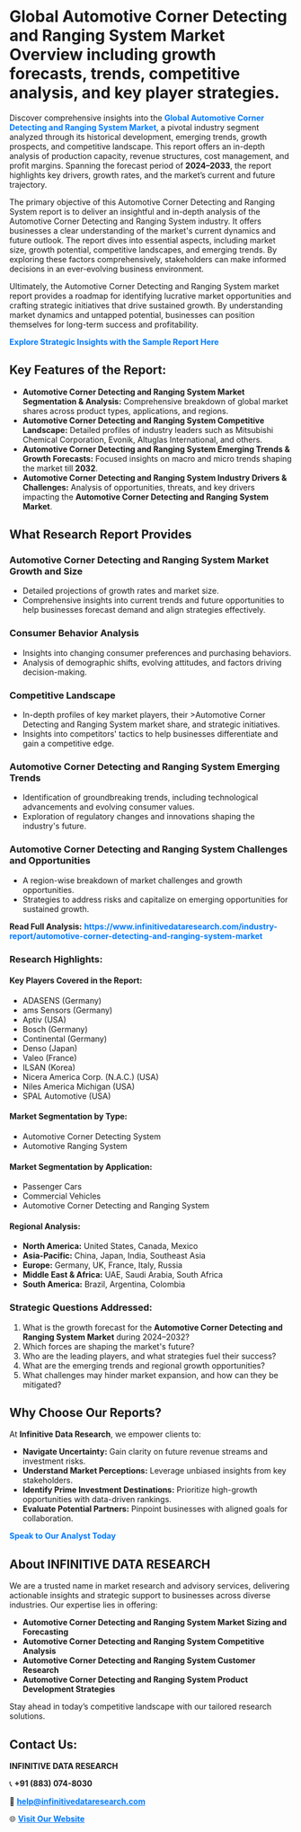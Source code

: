 <h1>Global Automotive Corner Detecting and Ranging System Market Overview including growth forecasts, trends, competitive analysis, and key player strategies.</h1>
<p>
Discover comprehensive insights into the 
<a href="https://www.infinitivedataresearch.com/industry-report/automotive-corner-detecting-and-ranging-system-market" rel="dofollow" style="color: #007BFF; text-decoration: none;"><strong>Global Automotive Corner Detecting and Ranging System Market</strong></a>, a pivotal industry segment analyzed through its historical development, emerging trends, growth prospects, and competitive landscape. This report offers an in-depth analysis of production capacity, revenue structures, cost management, and profit margins. Spanning the forecast period of <strong>2024–2033</strong>, the report highlights key drivers, growth rates, and the market’s current and future trajectory.
</p>
<p>
The primary objective of this Automotive Corner Detecting and Ranging System report is to deliver an insightful and in-depth analysis of the Automotive Corner Detecting and Ranging System industry. It offers businesses a clear understanding of the market's current dynamics and future outlook. The report dives into essential aspects, including market size, growth potential, competitive landscapes, and emerging trends. By exploring these factors comprehensively, stakeholders can make informed decisions in an ever-evolving business environment.
</p>
<p>
Ultimately, the Automotive Corner Detecting and Ranging System market report provides a roadmap for identifying lucrative market opportunities and crafting strategic initiatives that drive sustained growth. By understanding market dynamics and untapped potential, businesses can position themselves for long-term success and profitability.
</p>
<p>
<a href="https://www.infinitivedataresearch.com/request-sample/reportId=112553" style="color: #007BFF; text-decoration: none;"><strong>Explore Strategic Insights with the Sample Report Here</strong></a>
</p>

<h2>Key Features of the Report:</h2>
<ul>
<li><strong>Automotive Corner Detecting and Ranging System Market Segmentation & Analysis:</strong> Comprehensive breakdown of global market shares across product types, applications, and regions.</li>
<li><strong>Automotive Corner Detecting and Ranging System Competitive Landscape:</strong> Detailed profiles of industry leaders such as Mitsubishi Chemical Corporation, Evonik, Altuglas International, and others.</li>
<li><strong>Automotive Corner Detecting and Ranging System Emerging Trends & Growth Forecasts:</strong> Focused insights on macro and micro trends shaping the market till <strong>2032</strong>.</li>
<li><strong>Automotive Corner Detecting and Ranging System Industry Drivers & Challenges:</strong> Analysis of opportunities, threats, and key drivers impacting the <strong>Automotive Corner Detecting and Ranging System Market</strong>.</li>
</ul>

<h2>What Research Report Provides</h2>
<h3>Automotive Corner Detecting and Ranging System Market Growth and Size</h3>
<ul>
<li>Detailed projections of growth rates and market size.</li>
<li>Comprehensive insights into current trends and future opportunities to help businesses forecast demand and align strategies effectively.</li>
</ul>

<h3>Consumer Behavior Analysis</h3>
<ul>
<li>Insights into changing consumer preferences and purchasing behaviors.</li>
<li>Analysis of demographic shifts, evolving attitudes, and factors driving decision-making.</li>
</ul>

<h3>Competitive Landscape</h3>
<ul>
<li>In-depth profiles of key market players, their >Automotive Corner Detecting and Ranging System market share, and strategic initiatives.</li>
<li>Insights into competitors' tactics to help businesses differentiate and gain a competitive edge.</li>
</ul>

<h3>Automotive Corner Detecting and Ranging System Emerging Trends</h3>
<ul>
<li>Identification of groundbreaking trends, including technological advancements and evolving consumer values.</li>
<li>Exploration of regulatory changes and innovations shaping the industry's future.</li>
</ul>

<h3>Automotive Corner Detecting and Ranging System Challenges and Opportunities</h3>
<ul>
<li>A region-wise breakdown of market challenges and growth opportunities.</li>
<li>Strategies to address risks and capitalize on emerging opportunities for sustained growth.</li>
</ul>
<p><strong>Read Full Analysis:</strong> <a href="https://www.infinitivedataresearch.com/industry-report/automotive-corner-detecting-and-ranging-system-market" rel="dofollow" style="color: #007BFF; text-decoration: none;"><strong>https://www.infinitivedataresearch.com/industry-report/automotive-corner-detecting-and-ranging-system-market</strong></a></p>
<h3>Research Highlights:</h3>
<h4>Key Players Covered in the Report:</h4>
<ul><li>ADASENS (Germany)</li><li>ams Sensors (Germany)</li><li>Aptiv (USA)</li><li>Bosch (Germany)</li><li>Continental (Germany)</li><li>Denso (Japan)</li><li>Valeo (France)</li><li>ILSAN (Korea)</li><li>Nicera America Corp. (N.A.C.) (USA)</li><li>Niles America Michigan (USA)</li><li>SPAL Automotive (USA)</li></ul>
<h4>Market Segmentation by Type:</h4>
<ul><li>Automotive Corner Detecting System</li><li>Automotive Ranging System</li></ul>
<h4>Market Segmentation by Application:</h4>
<ul><li>Passenger Cars</li><li>Commercial Vehicles</li><li>Automotive Corner Detecting and Ranging System</li></ul>

<h4>Regional Analysis:</h4>
<ul>
<li><strong>North America:</strong> United States, Canada, Mexico</li>
<li><strong>Asia-Pacific:</strong> China, Japan, India, Southeast Asia</li>
<li><strong>Europe:</strong> Germany, UK, France, Italy, Russia</li>
<li><strong>Middle East & Africa:</strong> UAE, Saudi Arabia, South Africa</li>
<li><strong>South America:</strong> Brazil, Argentina, Colombia</li>
</ul>

<h3>Strategic Questions Addressed:</h3>
<ol>
<li>What is the growth forecast for the <strong>Automotive Corner Detecting and Ranging System Market</strong> during 2024–2032?</li>
<li>Which forces are shaping the market's future?</li>
<li>Who are the leading players, and what strategies fuel their success?</li>
<li>What are the emerging trends and regional growth opportunities?</li>
<li>What challenges may hinder market expansion, and how can they be mitigated?</li>
</ol>

<h2>Why Choose Our Reports?</h2>
<p>At <strong>Infinitive Data Research</strong>, we empower clients to:</p>
<ul>
<li><strong>Navigate Uncertainty:</strong> Gain clarity on future revenue streams and investment risks.</li>
<li><strong>Understand Market Perceptions:</strong> Leverage unbiased insights from key stakeholders.</li>
<li><strong>Identify Prime Investment Destinations:</strong> Prioritize high-growth opportunities with data-driven rankings.</li>
<li><strong>Evaluate Potential Partners:</strong> Pinpoint businesses with aligned goals for collaboration.</li>
</ul>
<p><a href="https://www.infinitivedataresearch.com/industry-report/automotive-corner-detecting-and-ranging-system-market" rel="dofollow" style="color: #007BFF; text-decoration: none;"><strong>Speak to Our Analyst Today</strong></a></p>

<h2>About INFINITIVE DATA RESEARCH</h2>
<p>We are a trusted name in market research and advisory services, delivering actionable insights and strategic support to businesses across diverse industries. Our expertise lies in offering:</p>
<ul>
<li><strong>Automotive Corner Detecting and Ranging System Market Sizing and Forecasting</strong></li>
<li><strong>Automotive Corner Detecting and Ranging System Competitive Analysis</strong></li>
<li><strong>Automotive Corner Detecting and Ranging System Customer Research</strong></li>
<li><strong>Automotive Corner Detecting and Ranging System Product Development Strategies</strong></li>
</ul>
<p>Stay ahead in today’s competitive landscape with our tailored research solutions.</p>

<h2>Contact Us:</h2>
<p><strong>INFINITIVE DATA RESEARCH</strong></p>
<p>📞 <strong>+91 (883) 074-8030</strong></p>
<p>📧 <strong><a href="mailto:help@infinitivedataresearch.com" style="color: #007BFF;">help@infinitivedataresearch.com</a></strong></p>
<p>🌐 <strong><a href="https://www.infinitivedataresearch.com" rel="dofollow" style="color: #007BFF;">Visit Our Website</a></strong></p>